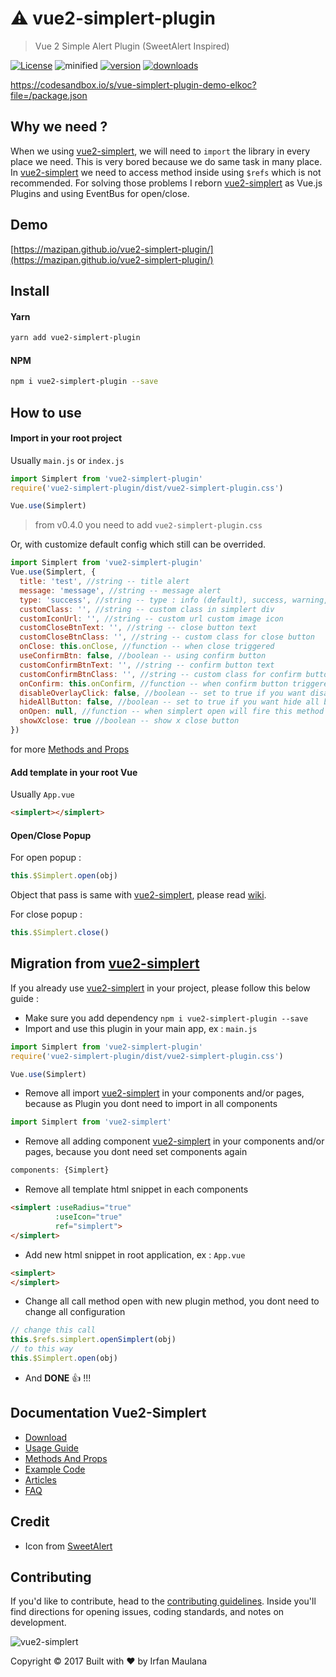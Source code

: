 # ⚠️ vue2-simplert-plugin

> Vue 2 Simple Alert Plugin (SweetAlert Inspired)

[![License](https://img.shields.io/github/license/mazipan/vue2-simplert-plugin.svg?maxAge=3600)](https://github.com/mazipan/vue2-simplert-plugin) ![minified](https://badgen.net/bundlephobia/minzip/vue2-simplert-plugin) [![version](https://img.shields.io/npm/v/vue2-simplert-plugin.svg)](https://www.npmjs.com/package/vue2-simplert-plugin) [![downloads](https://img.shields.io/npm/dt/vue2-simplert-plugin.svg)](https://www.npmjs.com/package/vue2-simplert-plugin)

https://codesandbox.io/s/vue-simplert-plugin-demo-elkoc?file=/package.json

## Why we need ?

When we using [vue2-simplert](https://github.com/mazipan/vue2-simplert), we will need to `import` the library in every place we need. This is very bored because we do same task in many place. In [vue2-simplert](https://github.com/mazipan/vue2-simplert) we need to access method inside using `$refs` which is not recommended. For solving those problems I reborn [vue2-simplert](https://github.com/mazipan/vue2-simplert) as Vue.js Plugins and using EventBus for open/close.

## Demo

[https://mazipan.github.io/vue2-simplert-plugin/](https://mazipan.github.io/vue2-simplert-plugin/)

## Install

#### Yarn

```bash
yarn add vue2-simplert-plugin
```

#### NPM

```bash
npm i vue2-simplert-plugin --save
```

## How to use

#### Import in your root project

Usually `main.js` or `index.js`

```javascript
import Simplert from 'vue2-simplert-plugin'
require('vue2-simplert-plugin/dist/vue2-simplert-plugin.css')

Vue.use(Simplert)
```
> from v0.4.0 you need to add `vue2-simplert-plugin.css`

Or, with customize default config which still can be overrided.
```javascript
import Simplert from 'vue2-simplert-plugin'
Vue.use(Simplert, {
  title: 'test', //string -- title alert
  message: 'message', //string -- message alert
  type: 'success', //string -- type : info (default), success, warning, error
  customClass: '', //string -- custom class in simplert div
  customIconUrl: '', //string -- custom url custom image icon
  customCloseBtnText: '', //string -- close button text
  customCloseBtnClass: '', //string -- custom class for close button
  onClose: this.onClose, //function -- when close triggered
  useConfirmBtn: false, //boolean -- using confirm button
  customConfirmBtnText: '', //string -- confirm button text
  customConfirmBtnClass: '', //string -- custom class for confirm button
  onConfirm: this.onConfirm, //function -- when confirm button triggered
  disableOverlayClick: false, //boolean -- set to true if you want disable overlay click function
  hideAllButton: false, //boolean -- set to true if you want hide all button
  onOpen: null, //function -- when simplert open will fire this method if available
  showXclose: true //boolean -- show x close button
})
```
for more [Methods and Props](https://mazipan.gitbooks.io/vue2-simplert/method-and-props.html)

#### Add template in your root Vue

Usually `App.vue`

```html
<simplert></simplert>
```

#### Open/Close Popup

For open popup :
```javascript
this.$Simplert.open(obj)
```
Object that pass is same with [vue2-simplert](https://github.com/mazipan/vue2-simplert), please read [wiki](https://github.com/mazipan/vue2-simplert/wiki/Methods-And-Props).

For close popup :
```javascript
this.$Simplert.close()
```

## Migration from [vue2-simplert](https://github.com/mazipan/vue2-simplert)

If you already use [vue2-simplert](https://github.com/mazipan/vue2-simplert) in your project, please follow this below guide :
+ Make sure you add dependency `npm i vue2-simplert-plugin --save`
+ Import and use this plugin in your main app, ex : `main.js`
```javascript
import Simplert from 'vue2-simplert-plugin'
require('vue2-simplert-plugin/dist/vue2-simplert-plugin.css')

Vue.use(Simplert)
```
+ Remove all import [vue2-simplert](https://github.com/mazipan/vue2-simplert) in your components and/or pages, because as Plugin you dont need to import in all components
```javascript
import Simplert from 'vue2-simplert'
```
+ Remove all adding component [vue2-simplert](https://github.com/mazipan/vue2-simplert) in your components and/or pages, because you dont need set components again
```javascript
components: {Simplert}
```
+ Remove all template html snippet in each components
```html
<simplert :useRadius="true"
          :useIcon="true"
          ref="simplert">
</simplert>
```
+ Add new html snippet in root application, ex : `App.vue`
```html
<simplert>
</simplert>
```
+ Change all call method open with new plugin method, you dont need to change all configuration
```javascript
// change this call
this.$refs.simplert.openSimplert(obj)
// to this way
this.$Simplert.open(obj)
```
+ And **DONE** :+1: !!!

## Documentation Vue2-Simplert

- [Download](https://mazipan.gitbooks.io/vue2-simplert/download.html)
- [Usage Guide](https://mazipan.gitbooks.io/vue2-simplert/usage.html)
- [Methods And Props](https://mazipan.gitbooks.io/vue2-simplert/method-and-props.html)
- [Example Code](https://mazipan.gitbooks.io/vue2-simplert/example.html)
- [Articles](https://mazipan.gitbooks.io/vue2-simplert/articles.html)
- [FAQ](https://mazipan.gitbooks.io/vue2-simplert/faq.html)

## Credit

+ Icon from [SweetAlert](https://github.com/t4t5/sweetalert)

## Contributing

If you'd like to contribute, head to the [contributing guidelines](CONTRIBUTING.md). Inside you'll find directions for opening issues, coding standards, and notes on development.

![vue2-simplert](https://mazipan.github.io/vue2-simplert/images/vue2-simplert-logo.png)

Copyright © 2017 Built with ❤️ by Irfan Maulana
